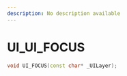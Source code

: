```yaml
---
description: No description available 
---
```


# UI\_UI_FOCUS

```cpp
void UI_FOCUS(const char* _UILayer);
```